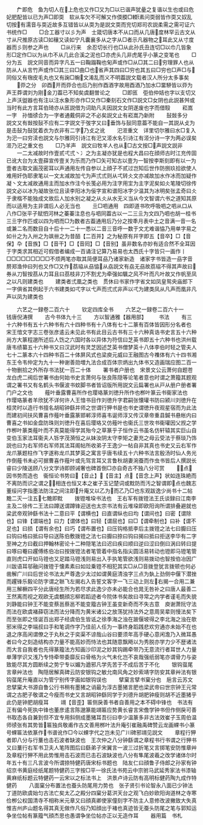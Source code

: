 <!-- { "loadSidebar": true } -->
　　厃即危　鱼为切人在上危也又作□又为□以已谐声犹曐之复谐以生也或曰危妃肥配皆以已为声□即耎　软从车欠不可解又作偄腝□輭素问耎弱皆作耎又奴乱切按有濡音与耎近故多互错皆以从耎为是説文耎而兖切郑司农説柔需之需可证六书统作□
　　□合工器寸以彡为声　士箴切唐本不从口而从几唐度林罕云古文从寸从尺推原古读□如穰又读如宁凡囊襄多从之字从□者示凡器物之耳此又从寸度器而彡则参之声也
　　□从行来　余忍切长行也□从此孙氏丑连切□以巾几皆象形□定作□以为从巾不从几此合溪之泥也□亦虎头几非虎尾乎小篆之变笔也
　　□分为五　説文同音而异字凡五一曰鞠蹋鞠也匊声或作□从□其二曰穷理罪人也从防从人从言竹声或作□其三曰□曲□也省声其四曰□穷也其五曰□穷也□声□与同俗又有毱皮毛丸也又有諊□躹文淆乱而义不明葢説文载者汉人所分太多事矣
　　丣之分　卯酉开而丣合也后乃别作酉酒字故用酉酒乃加水□畱駵皆以丣为声王莽谓刘为刚金刀葢已不知矣虞翻曽论之
　　□即匜　弡伯仲姞也字以支切又上声沃盥器也有注以注水象形亦作□又作□秦刻石文作□説文□女阴也此説甚舛或当时有此方言耳伯琦亦从匜説借为词助凡夫因説文女阴遂废也字而借殹
　　崧嵩一字　孙愐徐合为一字者通戴侗非之不必矣説文止有崧嵩乃新附
　　鼔敱多分　説文又有敱按鼔不应有二字説文于弢字又曰垂饰与鼔同意葢不能自一其説从攴为是击鼔为鼔犹着衣为衣非有二字乃攴之讹
　　汜洍重文　详里切尔雅曰水□复入为汜一曰穷渎也説文与尔雅同引诗江有汜又洍水名引诗江有洍分诗一字为两必误矣洍乃汜之重文也
　　□乃羊声　説文曰牧羊人也从□古文按□声説文説非
　　一二太减故时作壹贰弌弍丶冫之为主凝亦犹是也程大昌曰在顔师古时江充传固已讹大台为太壹薛宣传壹关为乐而乃作□矢可知古以壹为一智按李斯刻即有以一为壹者古取文画茂密耳以声通用左传自参以上顔子不贰过岂知后世作防捌玖拾欲使人难用奸伪耶隶笔以一文太减故加弋为声弍弎则从弌转仌文亦减故加水作冰而加疑作凝丶文太减故通用主而加水作注今长笺必用为注字用宔为主字泥矣如仌笔陵切徐传説文必以冰为凝故张位且读李阳冰为佞字宣和谱阳冰字少温其为冰明矣张孟奇曰仌于隶楷不能独成文故后人加水别之凝之从仌从水无义当从今文智谓六书之道知其原而以适用为主非谓后人必无当也
　　亖□呬通用　四即道书吹呼吸呬之呬从口从八作□张平子赋怬河林之蓁蓁注息也与呬同葢古以一二三亖为文四乃呬也胡一桂书三亖字作匹或以四为呬而□为数者古葢通用后乃分之按秊月表中土之音满一音一名或兼二名而数目自十后十一二十一悉以二音三音呼一数于文尤难谐恊乃用单字易之如卄之为入卅之为飒卌之为昔皕【二百并】之为秘原有幷字即五【音卒】□【音保】卆【音族】□【音干】□【音囘】□【音别】虽非数名亦妙有适合然不全耳因于字类求其相近可假借者编成一百诵注记算乃易易也太西氏十字皆只一画作丨□□□□□□□□□不烦两笔亦取其简便耳刕乃诸家新造　诸家字书皆造一刕字音剺郑渔仲曰列也又作□又作茘珕从刕恊从劦説文有劦无刕故茘珕不得其声故曰券从刀智按茘从力耳且曰茘枝非刀不割尤为牵强如颿之风不叶而凡叶故又作帆至凤之以凡则建类也
　　建类者弍凰之类也　贯休曰书家作字省文如凤皇鸳央庙郎下一字俱省其例起于六书建类如弌字以弋声而弍弎非声以弌为建类凤从凡声而凰非凡声以凤为建类也

　　六艺之一録卷二百六十
　　钦定四库全书
　　六艺之一録卷二百六十一　　钱唐倪涛撰
　　古今书体九十三
　　方以智通雅【器用部】
　　书法
　　有三十六种书有五十六种书有六十四种书有十八体有七十二篆有百体皆因形分名者也　宋王愔文字志三卷张彦逺云未见此书有此目云古书有三十六种真诰书史言五十六种尚方大篆程邈所述后人饬之六国时各以异体为符信曰芝英书即五十六种书也洪州载唐韦绩纂五十六种书又曰汉武时有灵芝因述芝英书僧梦英十八体李伯时轻之管夫人七十二篆本六十四种书百二十体屏风式也梁庾元威曰王融图古今襍体有六十四书湘东王令韦仲定为九十一种谢善勋増九法合成百体宗炳出九体书又造画瑞应图二百一十物删拾之外所存书法犹一百二十体
　　署书者户册也　宋景文公云萧何自题苍龙白虎二阀后世署书由何始书史言萧何与张良陈隠等论笔者意也时谓之萧籀其题观谓之署书又有名鹤头书偃波书蚊脚书者皆诏版所用説文云扁署也从戸从册户册者署门户之文也
　　薤叶垂露曹喜所作也璎珞篆刘徳升所作也栁叶篆云书衞家法也　作璎珞篆者羊欣犹不详何许人王愔书目作刘徳升字君嗣张懐瓘书防曰颍川刘徳升在桓灵时以造行书擅名胡昭钟繇并师之世谓行狎书是也书史谓徳升夜观星宿而为此法而建初间扶风曹喜作薤叶垂露篆邯郸淳师喜韦诞师淳又传汉章帝重县鍼书悬帐内曰曹喜之书如金盘防珠则刘徳升在喜后璎珞又仿薤叶也衞氏三世攻书衞瓘因父觊之学作栁叶篆类薤叶而不真莫能得学其殆今之草篆乎子恒作云书虽名仿轩辕其实巨山自变伯玉家法耳衞夫人铄字茂漪恒之从妹汝阴太守李矩之妻充之母云受法于蔡琰乃饰説也曰为右军师右军师其法耳阁帖所收弟子王逸少一帖自非其真也书史又云右军作龙爪篆题柱作飞字遂称龙爪其梦英之寓言乎唐韦续五十六种书法言殷汤时仙人务光作倒薤书未必可据曹喜作薤叶或先驾言耳又言鲁秋胡妻涴蚕而作虫书皆后人撰説长睿曰少陵送顾八分文学诗即顾诫奢也碑首倒□亦自奇古不独八分可赏
　　点因书势而造也　衞恒论书势曰【音止】【音主】点【音念上声】状如连珠絶而不离防而识之谓之相连也恒又本之崔子玉记楚词或黕防而汚之智谓即点也魏志董绥问字指墨法防注之间注即升庵又以乙为而乙乃□也东观跋逸少尚书十二帖黵二灭一注五七黵即黕
　　拨镫堆垜书法也　王右军有拨镫法王氏谈録曰江南李主及二徐传二王法曰蹲送谓蹲锋迎送也太宗书法有云堆垜即欧阳询所谓排叠避就也梁武帝观钟繇书法十二意曰平【谓横也】曰直谓纵也曰均【谓间也】曰密【谓除也】曰锋【谓端也】曰力【谓体也】曰轻【谓屈也】曰□【谓牵制也】曰补【谓不足也】曰损【谓有余也】曰巧【谓布置也】曰压钩格抵李后主拨镫之法七曰擫曰压曰钩曰格曰抵曰导曰送陈伯敷拨镫之法七曰擫曰捺曰钩曰揭曰抵曰拒送李华有二字至神之方曰截曰押翰林密论十二种隠笔法曰迟曰疾曰顺曰逆曰涩曰倒曰涡曰转曰提曰啄曰罨曰趯傅练伯冶曰按拨镫法者笔管着中指名指尖圆活易转动也镫即马镫笔管直则虎口开如马镫也又足踏马镫浅则易出入手执笔管欲浅则易拨动也智按伯冶因广川跋语耳邬融问拨镫于懐素素曰如竝乗镫不相犯其实□从□音拨登犹言拨顿也何必凿解广川曰后世论书法太严尊逸少太过如谓黄庭清浊字三点为埶上劲侧中偃下潜挫而趯锋乐毅论防字谓之聮飞左揭右入告誓文客字一飞三动上则左右揭一合用二兼用三解橛四平分此唐经生所为若尽求此逸少亦未必能合也晁无咎补之曰唐人最善二王然离而视之观欧无虞覩顔忘柳若蹈迹者今院体书矣故曰寻常之内学者谨毛而失貌刘静能曰钟王不能变蔡邕蔡邕不能变籀古钟王虽变新奇而不失古意　庾谢萧阮守法而法在欧虞褚薛窃法而法分降而为黄米诸公之放荡犹持法外之意周吴辈则慢法矣下而至张即之怪诞百出郑子经虞伯生皆诋之徐季海之浊在跛偃坡得之李北海之浊在欹邪米得之李端叔曰手和笔调作字乃佳前人任为一事终身蹈践悲欢穷通亦未始不在也退之序高闲谓僚之于丸秋之于奕渠不谅哉山谷曰要须年高手硬心意闲澹乃入微耳愚者曰今之刻造结构亦力量不能高妙而恃法也其随意飘飏以为秀脱亦学力少不歴诸法而大言自我者也先得篆籀法方知画沙印泥之妙其钩踢牵带乃无意流行者耳世人力量单薄学识又浅乃专恃牵带委靡反曰骨格为火气未化岂不哀哉强纸弱笔亦谓骨力与姿致能尽其方圆断续之势宁专以媚为遒邪凡学先苦于不成后苦于不化
　　银钩虿尾言章艸法也　陶隠居解真碑云防安银钩之敏允南风角之妙索靖字防安其章艸法有银钩虿尾升庵直以为管宁别传字画如银钩误也
　　擘窠言擘书窠分也　巵言云苏文忠擘窠大书源自鲁公行书稍有墨猪之诮最为淳古墨猪言肥也梁武帝曰世宗钟王元常谓之古肥子敬谓之今瘦而书史又言胡昭钟繇同学于刘德升胡肥钟瘦则胡不近墨猪乎此仍是钟肥胡瘦耳
　　竵【音歪】匾侧戾善书者自善用之本不碍中锋也　书法有正有偏今死执中锋也董彦逺言陈邈篆能竵匾应势黄长睿言宋儋学钟书但作侧戾可善书取态各自兼到但不宜专用斜侧成墨猪耳吾衍曰李少温篆多非古法效崔子玉周伯温师徐张有其势皆匾独呉敬甫作古文善用桞叶法升庵引崔融禹碑赞云龙画蜾书小篆号蜾匾法依篆作书谱讹作□今以蜾字代之岂未见广川碑邪竵见説文
　　章程行狎者即八分与行藳也击石波者缺波也　王次仲之八分钟繇谓之章程书行书谓之行狎书又曰藳行右军书卫夫人笔阵图后曰繇弟子宋翼言一波三过折笔又言掷笔安防惟章艸及章程行狎不用此势惟用击石波而已击石波缺波也八分有隼尾波羲之改学诸体尔时年五十有三凡言波今所谓捺特健药唐宋标书题也　陆友仁曰顔鲁子侍郎之孙家有钟绍京书黄庭经纸尾题特健药三字按□平一徐氏法书苑云中宗驸马武延秀家法书漆轴黄麻纸标题云特健药一云宋以之标法书上　洪景卢诗云防有高明标健药陶九成作特健药
　　八面窠分布置法也蚕头防尾用力势也　张子贤引书论智永八面已少钟法丁道防欧虞始匀古法亡矣太乙之殿分四窠分葛洪天台之观飞白妙欧阳询道林之寺寒俭栁公权国清寺不相称米元章又曰顔真卿使家僮刻字不防主人意修改波撇致大失真惟吉州庐山题名得其真无做作凡俗乃知顔出于褚也真迹皆无蚕头防尾之笔与郭知运争坐位帖有篆籀气顔杰思也愚谓争坐位帖亦正以无造作耳
　　器用篇　书札
